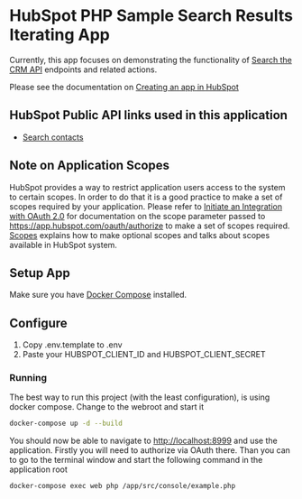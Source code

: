# HubSpot PHP Sample Search Results Iterating App

Currently, this app focuses on demonstrating the functionality of
[Search the CRM API](https://developers.hubspot.com/docs/api/crm/search) endpoints
and related actions.

Please see the documentation on [Creating an app in HubSpot](https://developers.hubspot.com/docs-beta/creating-an-app)

## HubSpot Public API links used in this application

- [Search contacts](https://developers.hubspot.com/docs/crm/search)

## Note on Application Scopes

HubSpot provides a way to restrict application users access to the system to certain scopes.
In order to do that it is a good practice to make a set of scopes required by your application.
Please refer to [Initiate an Integration with OAuth 2.0](https://developers.hubspot.com/docs/methods/oauth2/initiate-oauth-integration) for documentation on the scope parameter passed to https://app.hubspot.com/oauth/authorize to make a set of scopes required.
[Scopes](https://developers.hubspot.com/docs/methods/oauth2/initiate-oauth-integration#scopes) explains how to make
optional scopes and talks about scopes available in HubSpot system.

## Setup App

Make sure you have [Docker Compose](https://docs.docker.com/compose/) installed.

## Configure

1. Copy .env.template to .env
2. Paste your HUBSPOT_CLIENT_ID and HUBSPOT_CLIENT_SECRET

### Running

The best way to run this project (with the least configuration), is using docker compose.  Change to the webroot and start it

```bash
docker-compose up -d --build
```

You should now be able to navigate to [http://localhost:8999](http://localhost:8999) and use the application.
Firstly you will need to authorize via OAuth there.
Than you can to go to the terminal window and start the following command in the application root

```bash
docker-compose exec web php /app/src/console/example.php
```
